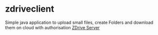 # zdriveclient
Simple java application to upload small files, create Folders and download them on cloud with authorisation
[ZDrive Server](https://github.com/nayak-yash/zdriveserver)
